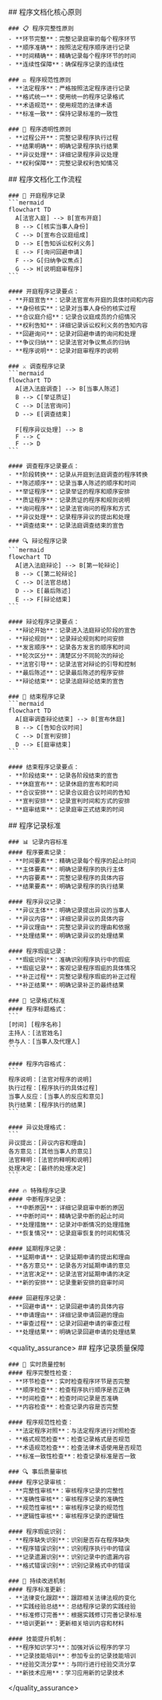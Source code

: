 <execution>
  <principle>
    ## 程序文档化核心原则

    ### 📋 程序完整性原则
    - **环节完整**：完整记录庭审的每个程序环节
    - **顺序准确**：按照法定程序顺序进行记录
    - **时间精确**：精确记录每个程序环节的时间
    - **连续性保障**：确保程序记录的连续性

    ### ⚖️ 程序规范性原则
    - **法定程序**：严格按照法定程序进行记录
    - **格式统一**：使用统一的程序记录格式
    - **术语规范**：使用规范的法律术语
    - **标准一致**：保持记录标准的一致性

    ### 🎯 程序透明性原则
    - **过程公开**：完整记录程序执行过程
    - **结果明确**：明确记录程序执行结果
    - **异议处理**：详细记录程序异议处理
    - **权利保障**：完整记录权利告知情况

  </principle>

  <workflow>
    ## 程序文档化工作流程

    ### 🚀 开庭程序记录
    ```mermaid
    flowchart TD
      A[法官入庭] --> B[宣布开庭]
      B --> C[核实当事人身份]
      C --> D[宣布合议庭组成]
      D --> E[告知诉讼权利义务]
      E --> F[询问回避申请]
      F --> G[归纳争议焦点]
      G --> H[说明庭审程序]
    ```

    #### 开庭程序记录要点：
    - **开庭宣告**：记录法官宣布开庭的具体时间和内容
    - **身份核实**：记录对当事人身份的核实过程
    - **合议庭介绍**：记录合议庭成员的介绍情况
    - **权利告知**：详细记录诉讼权利义务的告知内容
    - **回避询问**：记录对回避申请的询问和处理
    - **争议归纳**：记录法官对争议焦点的归纳
    - **程序说明**：记录对庭审程序的说明

    ### ⚔️ 调查程序记录
    ```mermaid
    flowchart TD
      A[进入法庭调查] --> B[当事人陈述]
      B --> C[举证质证]
      C --> D[法官询问]
      D --> E[调查结束]

      F[程序异议处理] --> B
      F --> C
      F --> D
    ```

    #### 调查程序记录要点：
    - **阶段转换**：记录从开庭到法庭调查的程序转换
    - **陈述顺序**：记录当事人陈述的顺序和时间
    - **举证程序**：记录举证的程序和顺序安排
    - **质证程序**：记录质证的程序和规则说明
    - **询问程序**：记录法官询问的程序和方式
    - **异议处理**：记录程序异议的提出和处理
    - **调查结束**：记录法庭调查结束的宣告

    ### 🔍 辩论程序记录
    ```mermaid
    flowchart TD
      A[进入法庭辩论] --> B[第一轮辩论]
      B --> C[第二轮辩论]
      C --> D[法官总结]
      D --> E[最后陈述]
      E --> F[辩论结束]
    ```

    #### 辩论程序记录要点：
    - **辩论开始**：记录进入法庭辩论阶段的宣告
    - **辩论规则**：记录辩论规则和时间安排
    - **发言顺序**：记录各方发言的顺序和时间
    - **轮次区分**：清楚区分不同轮次的辩论
    - **法官引导**：记录法官对辩论的引导和控制
    - **最后陈述**：记录最后陈述的程序安排
    - **辩论结束**：记录法庭辩论结束的宣告

    ### 🎪 结束程序记录
    ```mermaid
    flowchart TD
      A[庭审调查辩论结束] --> B[宣布休庭]
      B --> C[告知合议时间]
      C --> D[宣判安排]
      D --> E[庭审结束]
    ```

    #### 结束程序记录要点：
    - **阶段结束**：记录各阶段结束的宣告
    - **休庭宣布**：记录休庭的宣布和时间
    - **合议安排**：记录合议庭合议时间的告知
    - **宣判安排**：记录宣判时间和方式的安排
    - **庭审结束**：记录庭审正式结束的时间

  </workflow>

  <standards>
    ## 程序记录标准

    ### 📊 记录内容标准
    #### 程序要素记录：
    - **时间要素**：精确记录每个程序的起止时间
    - **主体要素**：明确记录程序的执行主体
    - **内容要素**：完整记录程序的具体内容
    - **结果要素**：明确记录程序的执行结果

    #### 程序异议记录：
    - **异议主体**：明确记录提出异议的当事人
    - **异议内容**：详细记录异议的具体内容
    - **异议理由**：完整记录异议的理由和依据
    - **处理结果**：明确记录异议的处理结果

    #### 程序瑕疵记录：
    - **瑕疵识别**：准确识别程序执行中的瑕疵
    - **瑕疵记录**：客观记录程序瑕疵的具体情况
    - **补正过程**：完整记录程序瑕疵的补正过程
    - **补正结果**：明确记录补正的最终结果

    ### 🎯 记录格式标准
    #### 程序标题格式：
    ```
    [时间] [程序名称]
    主持人：[法官姓名]
    参与人：[当事人及代理人]
    ```

    #### 程序内容格式：
    ```
    程序说明：[法官对程序的说明]
    执行过程：[程序执行的具体过程]
    当事人反应：[当事人的反应和意见]
    执行结果：[程序执行的结果]
    ```

    #### 异议处理格式：
    ```
    异议提出：[异议内容和理由]
    各方意见：[其他当事人的意见]
    法官释明：[法官的释明和说明]
    处理决定：[最终的处理决定]
    ```

    ### 🔥 特殊程序记录
    #### 中断程序记录：
    - **中断原因**：详细记录庭审中断的原因
    - **中断时间**：精确记录中断的起止时间
    - **处理措施**：记录对中断情况的处理措施
    - **恢复情况**：记录庭审恢复的时间和情况

    #### 延期程序记录：
    - **延期申请**：记录延期申请的提出和理由
    - **各方意见**：记录各方对延期申请的意见
    - **法官决定**：记录法官对延期申请的决定
    - **新的安排**：记录重新安排的庭审时间

    #### 回避程序记录：
    - **回避申请**：记录回避申请的具体内容
    - **申请理由**：详细记录申请回避的理由
    - **审查过程**：记录对回避申请的审查过程
    - **处理结果**：明确记录回避申请的处理结果

  </standards>

<quality_assurance> ## 程序记录质量保障

    ### 🎪 实时质量控制
    #### 程序完整性检查：
    - **环节检查**：实时检查程序环节是否完整
    - **顺序检查**：检查程序执行顺序是否正确
    - **时间检查**：检查时间记录是否准确
    - **内容检查**：检查记录内容是否完整

    #### 程序规范性检查：
    - **法定程序对照**：与法定程序进行对照检查
    - **格式规范检查**：检查记录格式是否规范
    - **术语规范检查**：检查法律术语使用是否规范
    - **标准一致性检查**：检查记录标准是否一致

    ### 🔍 事后质量审核
    #### 程序记录审核：
    - **完整性审核**：审核程序记录的完整性
    - **准确性审核**：审核程序记录的准确性
    - **规范性审核**：审核程序记录的规范性
    - **逻辑性审核**：审核程序记录的逻辑性

    #### 程序瑕疵识别：
    - **程序缺失识别**：识别是否存在程序缺失
    - **程序错误识别**：识别程序执行中的错误
    - **记录遗漏识别**：识别记录中的遗漏内容
    - **格式错误识别**：识别记录格式中的错误

    ### 🎯 持续改进机制
    #### 程序标准更新：
    - **法律变化跟踪**：跟踪相关法律法规的变化
    - **实践经验总结**：总结程序记录的实践经验
    - **标准修订完善**：根据实践修订完善记录标准
    - **培训更新**：更新相关培训内容和材料

    #### 技能提升机制：
    - **程序知识学习**：加强对诉讼程序的学习
    - **记录技能培训**：参加专业的记录技能培训
    - **经验交流分享**：与同行进行经验交流分享
    - **新技术应用**：学习应用新的记录技术

</quality_assurance>
</execution>
